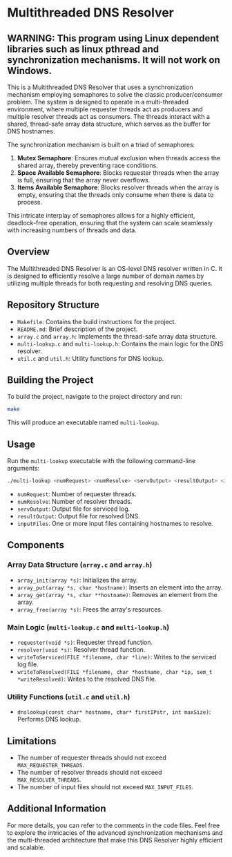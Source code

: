 # Multithreaded DNS Resolver

## WARNING: This program using Linux dependent libraries such as linux pthread and synchronization mechanisms. It will not work on Windows. 

This is a Multithreaded DNS Resolver that uses a synchronization mechanism employing semaphores to solve the classic producer/consumer problem. The system is designed to operate in a multi-threaded environment, where multiple requester threads act as producers and multiple resolver threads act as consumers. The threads interact with a shared, thread-safe array data structure, which serves as the buffer for DNS hostnames.

The synchronization mechanism is built on a triad of semaphores:

1. **Mutex Semaphore**: Ensures mutual exclusion when threads access the shared array, thereby preventing race conditions.
2. **Space Available Semaphore**: Blocks requester threads when the array is full, ensuring that the array never overflows.
3. **Items Available Semaphore**: Blocks resolver threads when the array is empty, ensuring that the threads only consume when there is data to process.

This intricate interplay of semaphores allows for a highly efficient, deadlock-free operation, ensuring that the system can scale seamlessly with increasing numbers of threads and data.

## Overview

The Multithreaded DNS Resolver is an OS-level DNS resolver written in C. It is designed to efficiently resolve a large number of domain names by utilizing multiple threads for both requesting and resolving DNS queries.

## Repository Structure

- `Makefile`: Contains the build instructions for the project.
- `README.md`: Brief description of the project.
- `array.c` and `array.h`: Implements the thread-safe array data structure.
- `multi-lookup.c` and `multi-lookup.h`: Contains the main logic for the DNS resolver.
- `util.c` and `util.h`: Utility functions for DNS lookup.

## Building the Project

To build the project, navigate to the project directory and run:

```bash
make
```

This will produce an executable named `multi-lookup`.

## Usage

Run the `multi-lookup` executable with the following command-line arguments:

```bash
./multi-lookup <numRequest> <numResolve> <servOutput> <resultOutput> <inputFiles...>
```

- `numRequest`: Number of requester threads.
- `numResolve`: Number of resolver threads.
- `servOutput`: Output file for serviced log.
- `resultOutput`: Output file for resolved DNS.
- `inputFiles`: One or more input files containing hostnames to resolve.

## Components

### Array Data Structure (`array.c` and `array.h`)

- `array_init(array *s)`: Initializes the array.
- `array_put(array *s, char *hostname)`: Inserts an element into the array.
- `array_get(array *s, char **hostname)`: Removes an element from the array.
- `array_free(array *s)`: Frees the array's resources.

### Main Logic (`multi-lookup.c` and `multi-lookup.h`)

- `requester(void *s)`: Requester thread function.
- `resolver(void *s)`: Resolver thread function.
- `writeToServiced(FILE *filename, char *line)`: Writes to the serviced log file.
- `writeToResolved(FILE *filename, char *hostname, char *ip, sem_t *writeResolved)`: Writes to the resolved DNS file.

### Utility Functions (`util.c` and `util.h`)

- `dnslookup(const char* hostname, char* firstIPstr, int maxSize)`: Performs DNS lookup.

## Limitations

- The number of requester threads should not exceed `MAX_REQUESTER_THREADS`.
- The number of resolver threads should not exceed `MAX_RESOLVER_THREADS`.
- The number of input files should not exceed `MAX_INPUT_FILES`.

## Additional Information

For more details, you can refer to the comments in the code files. Feel free to explore the intricacies of the advanced synchronization mechanisms and the multi-threaded architecture that make this DNS Resolver highly efficient and scalable.
